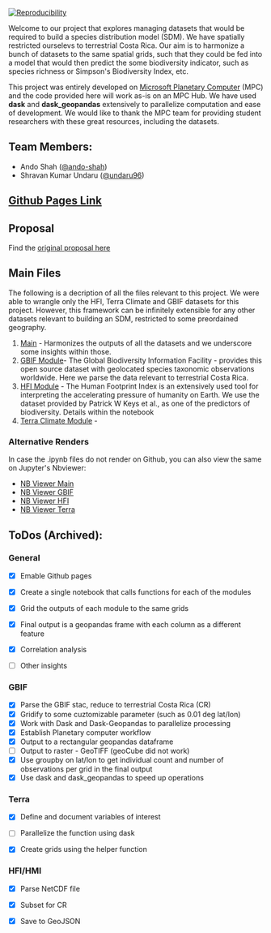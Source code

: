 
[![Reproducibility](https://github.com/espm-288/final-project-team-ando-shravan-final_proj/actions/workflows/main.yml/badge.svg)](ttps://github.com/espm-288/spatial-spatial_ando_shravan/actions/workflows/main.yml)

Welcome to our project that explores managing datasets that would be required to build a species distribution model (SDM). We have spatially restricted ourselevs to terrestrial Costa Rica. Our aim is to harmonize a bunch of datasets to the same spatial grids, such that they could be fed into a model that would then predict the some biodiversity indicator, such as species richness or Simpson's Biodiversity Index, etc.

This project was entirely developed on [Microsoft Planetary Computer](https://planetarycomputer.microsoft.com/) (MPC) and the code provided here will work as-is on an MPC Hub. We have used **dask** and **dask_geopandas** extensively to parallelize computation and ease of development. We would like to thank the MPC team for providing student researchers with these great resources, including the datasets.

## Team Members:

- Ando Shah ([@ando-shah](https://github.com/ando-shah/))
- Shravan Kumar Undaru ([@undaru96](https://github.com/undaru96))

## [Github Pages Link](https://espm-288.github.io/final-project-team-ando-shravan-final_proj/)

## Proposal
Find the [original proposal here](proposal.md)


## Main Files

The following is a decription of all the files relevant to this project. We were able to wrangle only the HFI, Terra Climate and GBIF datasets for this project. However, this framework can be infinitely extensible for any other datasets relevant to building an SDM, restricted to some preordained geography.

1. [Main](scripts/main.ipynb) - Harmonizes the outputs of all the datasets and we underscore some insights within those.
2. [GBIF Module](scripts/gbif.ipynb)- The Global Biodiversity Information Facility - provides this open source dataset with geolocated species taxonomic observations worldwide. Here we parse the data relevant to terrestrial Costa Rica.
3. [HFI Module](scripts/hfi.ipynb) - The Human Footprint Index is an extensively used tool for interpreting the accelerating pressure of humanity on Earth. We use the dataset provided by Patrick W Keys et al., as one of the predictors of biodiversity. Details within the notebook
4. [Terra Climate Module](scripts/terra.ipynb) - 

### Alternative Renders
In case the .ipynb files do not render on Github, you can also view the same on Jupyter's Nbviewer:
- [NB Viewer Main](https://nbviewer.org/github/espm-288/final-project-team-ando-shravan-final_proj/blob/master/scripts/main.ipynb)
- [NB Viewer GBIF](https://nbviewer.org/github/espm-288/final-project-team-ando-shravan-final_proj/blob/master/scripts/gbif.ipynb)
- [NB Viewer HFI](https://nbviewer.org/github/espm-288/final-project-team-ando-shravan-final_proj/blob/master/scripts/hfi.ipynb)
- [NB Viewer Terra](https://nbviewer.org/github/espm-288/final-project-team-ando-shravan-final_proj/blob/master/scripts/terra.ipynb)


## ToDos (Archived):

### General

- [x] Emable Github pages
- [x] Create a single notebook that calls functions for each of the modules
- [x] Grid the outputs of each module to the same grids
- [x] Final output is a geopandas frame with each column as a different feature
- [x] Correlation analysis
- [ ] Other insights


### GBIF
- [x] Parse the GBIF stac, reduce to terrestrial Costa Rica (CR)
- [x] Gridify to some cuztomizable parameter (such as 0.01 deg lat/lon)
- [x] Work with Dask and Dask-Geopandas to parallelize processing
- [x] Establish Planetary computer workflow
- [x] Output to a rectangular geopandas dataframe
- [ ] Output to raster - GeoTIFF (geoCube did not work)
- [x] Use groupby on lat/lon to get individual count and number of observations per grid in the final output
- [x] Use dask and dask_geopandas to speed up operations

### Terra
- [x] Define and document variables of interest
- [ ] Parallelize the function using dask
- [x] Create grids using the helper function


### HFI/HMI
- [x] Parse NetCDF file
- [x] Subset for CR
- [x] Save to GeoJSON 






